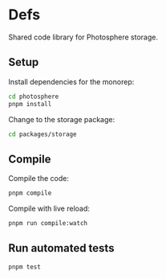 # Defs

Shared code library for Photosphere storage.

## Setup

Install dependencies for the monorep:

```bash
cd photosphere
pnpm install
```

Change to the storage package:

```bash
cd packages/storage
```

## Compile

Compile the code:

```bash
pnpm compile
```

Compile with live reload:

```bash
pnpm run compile:watch
```

## Run automated tests

```bash
pnpm test
```

